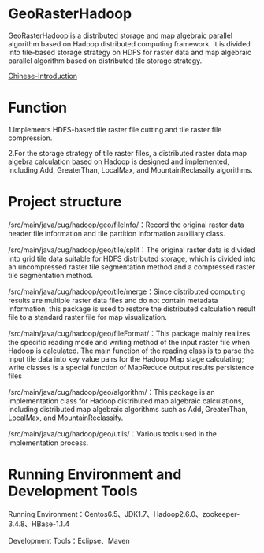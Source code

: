 # GeoRasterHadoop


  GeoRasterHadoop is a distributed storage and map algebraic parallel algorithm based on Hadoop distributed computing framework. It is divided into tile-based storage strategy on HDFS for raster data and map algebraic parallel algorithm based on distributed tile storage strategy. 

[Chinese-Introduction](https://github.com/CUGSoftware109/GeoRasterHadoop/blob/master/README_CN.md)

# Function

1.Implements HDFS-based tile raster file cutting and tile raster file compression.

2.For the storage strategy of tile raster files, a distributed raster data map algebra calculation based on Hadoop is designed and implemented, including Add, GreaterThan, LocalMax, and MountainReclassify algorithms.




# Project structure

/src/main/java/cug/hadoop/geo/fileInfo/：Record the original raster data header file information and tile partition information auxiliary class.

/src/main/java/cug/hadoop/geo/tile/split：The original raster data is divided into grid tile data suitable for HDFS distributed storage, which is divided into an uncompressed raster tile segmentation method and a compressed raster tile segmentation method.

/src/main/java/cug/hadoop/geo/tile/merge：Since distributed computing results are multiple raster data files and do not contain metadata information, this package is used to restore the distributed calculation result file to a standard raster file for map visualization.

/src/main/java/cug/hadoop/geo/fileFormat/：This package mainly realizes the specific reading mode and writing method of the input raster file when Hadoop is calculated. The main function of the reading class is to parse the input tile data into key value pairs for the Hadoop Map stage calculating; write classes is a special function of MapReduce output results persistence files

/src/main/java/cug/hadoop/geo/algorithm/：This package is an implementation class for Hadoop distributed map algebraic calculations, including distributed map algebraic algorithms such as Add, GreaterThan, LocalMax, and MountainReclassify.

/src/main/java/cug/hadoop/geo/utils/：Various tools used in the implementation process.




# Running Environment and Development Tools

Running Environment：Centos6.5、JDK1.7、Hadoop2.6.0、zookeeper-3.4.8、HBase-1.1.4

Development Tools：Eclipse、Maven


